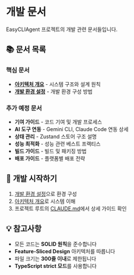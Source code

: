 # 개발 문서

EasyCLIAgent 프로젝트의 개발 관련 문서들입니다.

## 📚 문서 목록

### 핵심 문서
- [**아키텍처 개요**](./architecture.md) - 시스템 구조와 설계 원칙
- [**개발 환경 설정**](./development-setup.md) - 개발 환경 구성 방법

### 추가 예정 문서
- **기여 가이드** - 코드 기여 및 개발 프로세스
- **AI 도구 연동** - Gemini CLI, Claude Code 연동 상세
- **상태 관리** - Zustand 스토어 구조 설명
- **성능 최적화** - 성능 관련 베스트 프랙티스
- **빌드 가이드** - 빌드 및 패키징 방법
- **배포 가이드** - 플랫폼별 배포 전략

## 🚀 개발 시작하기

1. [개발 환경 설정](./development-setup.md)으로 환경 구성
2. [아키텍처 개요](./architecture.md)로 시스템 이해
3. 프로젝트 루트의 [CLAUDE.md](../CLAUDE.md)에서 상세 가이드 확인

## 💡 참고사항

- 모든 코드는 **SOLID 원칙**을 준수합니다
- **Feature-Sliced Design** 아키텍처를 따릅니다
- 파일 크기는 **300줄 이내**로 제한됩니다
- **TypeScript strict 모드**를 사용합니다